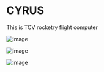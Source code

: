 # CYRUS
This is TCV rocketry flight computer



![image](https://user-images.githubusercontent.com/114358863/228625339-4cfda51d-0b30-43d8-ae76-43d06488084f.png)





![image](https://user-images.githubusercontent.com/114358863/228625542-4a604663-deae-479f-a16a-000b9121d37b.png)


![image](https://user-images.githubusercontent.com/114358863/228625690-86181987-690b-4276-82c6-36ccd375a947.png)
